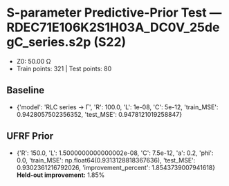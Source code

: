 # S-parameter Predictive-Prior Test — RDEC71E106K2S1H03A_DC0V_25degC_series.s2p (S22)
- Z0: 50.00 Ω
- Train points: 321  |  Test points: 80

## Baseline
- {'model': 'RLC series -> Γ', 'R': 100.0, 'L': 1e-08, 'C': 5e-12, 'train_MSE': 0.9428057502356352, 'test_MSE': 0.9478121019258847}

## UFRF Prior
- {'R': 150.0, 'L': 1.5000000000000002e-08, 'C': 7.5e-12, 'a': 0.2, 'phi': 0.0, 'train_MSE': np.float64(0.9313128818367636), 'test_MSE': 0.9302361216792026, 'improvement_percent': 1.8543739007941618}
**Held-out improvement:** 1.85%